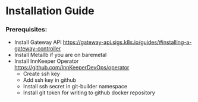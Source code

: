 # Installation Guide

### Prerequisites:

* Install Gateway API https://gateway-api.sigs.k8s.io/guides/#installing-a-gateway-controller
* Install Metallb if you are on baremetal
* Install InnKeeper Operator https://github.com/InnKeeperDevOps/operator
  * Create ssh key
  * Add ssh key in github
  * Install ssh secret in git-builder namespace
  * Install git token for writing to github docker repository

